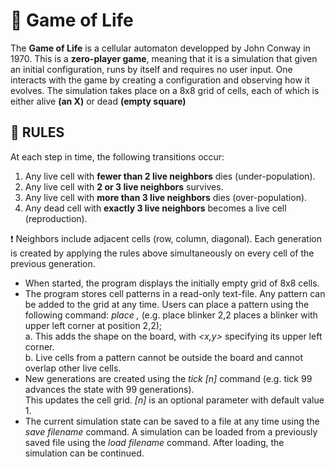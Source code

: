 # 🧬 Game of Life
The **Game of Life** is a cellular automaton developped by John Conway in 1970. This is a **zero-player game**, meaning that it is a simulation that given an initial configuration, runs by itself and requires no user input. 
One interacts with the game by creating a configuration and observing how it evolves. The simulation takes place on a 8x8 grid of cells, each of which is either alive **(an X)** or dead **(empty square)**

## 📌 RULES
At each step in time, the following transitions occur:
1. Any live cell with **fewer than 2 live neighbors** dies (under-population).
2. Any live cell with **2 or 3 live neighbors** survives.
3. Any live cell with **more than 3 live neighbors** dies (over-population).
4. Any dead cell with **exactly 3 live neighbors** becomes a live cell (reproduction).

❗ Neighbors include adjacent cells (row, column, diagonal). Each generation is created by applying the rules above simultaneously on every cell of the previous generation.

- When started, the program displays the initially empty grid of 8x8 cells.
- The program stores cell patterns in a read-only text-file. Any pattern can be added to the grid at any time.
Users can place a pattern using the following command: *place <pattern> <x>,<y>* (e.g. place blinker 2,2 places a blinker with upper left corner at position 2,2);  
a. This adds the shape on the board, with *<x,y>* specifying its upper left corner.  
b. Live cells from a pattern cannot be outside the board and cannot overlap other live cells.
- New generations are created using the *tick [n]* command (e.g. tick 99 advances the state with 99 generations).  
This updates the cell grid. *[n]* is an optional parameter with default value 1.
- The current simulation state can be saved to a file at any time using the *save filename* command. A simulation can be loaded from a previously saved file using the *load filename* command. After loading, the simulation can be continued.

